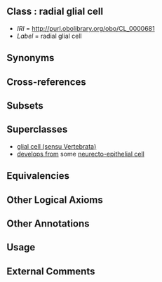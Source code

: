 
## Class : radial glial cell

 * *IRI* = http://purl.obolibrary.org/obo/CL_0000681
 * *Label* = radial glial cell

## Synonyms


## Cross-references


## Subsets


## Superclasses

 * [glial cell (sensu Vertebrata)](../../CL/43/CL_0000243.md)
 * [develops from](../../RO/02/RO_0002202.md) some [neurecto-epithelial cell](../../CL/10/CL_0000710.md)

## Equivalencies


## Other Logical Axioms


## Other Annotations


## Usage


## External Comments

